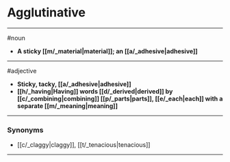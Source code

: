 # Agglutinative
---
#noun
- **A sticky [[m/_material|material]]; an [[a/_adhesive|adhesive]]**
---
#adjective
- **Sticky, tacky, [[a/_adhesive|adhesive]]**
- **[[h/_having|Having]] words [[d/_derived|derived]] by [[c/_combining|combining]] [[p/_parts|parts]], [[e/_each|each]] with a separate [[m/_meaning|meaning]]**
---
### Synonyms
- [[c/_claggy|claggy]], [[t/_tenacious|tenacious]]
---
